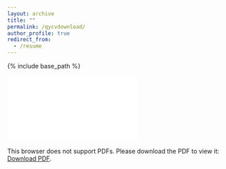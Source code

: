 ```yaml
---
layout: archive
title: ""
permalink: /qycvdownload/
author_profile: true
redirect_from:
  - /resume
---
```


{% include base_path %}
<html>
  <body>
    <object data="/files/qycv.pdf" type="application/pdf" width="700px" height="700px">
        <embed src="/files/qycv.pdf">
            <p>This browser does not support PDFs. Please download the PDF to view it: <a href="/files/qycv.pdf">Download PDF</a>.</p>
        </embed>
    </object>
  </body>
</html>

